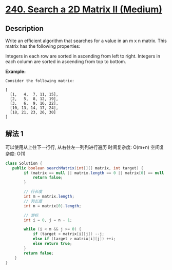 # [240. Search a 2D Matrix II (Medium)](https://leetcode.com/problems/search-a-2d-matrix-ii/submissions/)

## Description

Write an efficient algorithm that searches for a value in an m x n matrix. This matrix has the following properties:

Integers in each row are sorted in ascending from left to right.
Integers in each column are sorted in ascending from top to bottom.

**Example:**

```
Consider the following matrix:

[
  [1,   4,  7, 11, 15],
  [2,   5,  8, 12, 19],
  [3,   6,  9, 16, 22],
  [10, 13, 14, 17, 24],
  [18, 21, 23, 26, 30]
]
```


## 解法 1

可以使用从上往下一行行, 从右往左一列列进行遍历 
时间复杂度: O(m+n)
空间复杂度: O(1)

```java
class Solution {
   public boolean searchMatrix(int[][] matrix, int target) {
        if (matrix == null || matrix.length == 0 || matrix[0] == null || matrix[0].length == 0) {
            return false;
        }

        // 行长度
        int m = matrix.length;
        // 列长度
        int n = matrix[0].length;

        // 游标
        int i = 0, j = n - 1;

        while (i < m && j >= 0) {
            if (target < matrix[i][j]) --j;
            else if (target > matrix[i][j]) ++i;
            else return true;
        }
        return false;
    }
}
```